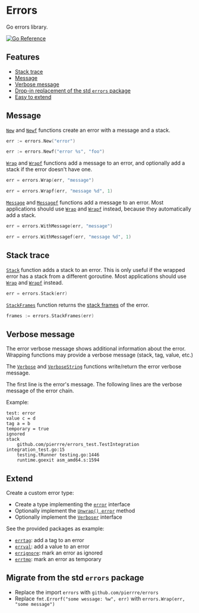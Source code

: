 # Errors

Go errors library.

[![Go Reference](https://pkg.go.dev/badge/github.com/pierrre/errors.svg)](https://pkg.go.dev/github.com/pierrre/errors)

## Features

- [Stack trace](#stack-trace)
- [Message](#message)
- [Verbose message](#verbose-message)
- [Drop-in replacement of the std `errors` package](#migrate-from-the-std-errors-package)
- [Easy to extend](#extend)

## Message

[`New`](https://pkg.go.dev/github.com/pierrre/errors#New) and [`Newf`](https://pkg.go.dev/github.com/pierrre/errors#Newf) functions create an error with a message and a stack.

```go
err := errors.New("error")
```

```go
err := errors.Newf("error %s", "foo")
```

[`Wrap`](https://pkg.go.dev/github.com/pierrre/errors#Wrap) and [`Wrapf`](https://pkg.go.dev/github.com/pierrre/errors#Wrapf) functions add a message to an error, and optionally add a stack if the error doesn't have one.

```go
err = errors.Wrap(err, "message")
```

```go
err = errors.Wrapf(err, "message %d", 1)
```

[`Message`](https://pkg.go.dev/github.com/pierrre/errors#Message) and [`Messagef`](https://pkg.go.dev/github.com/pierrre/errors#Messagef) functions add a message to an error. Most applications should use [`Wrap`](https://pkg.go.dev/github.com/pierrre/errors#Wrap) and [`Wrapf`](https://pkg.go.dev/github.com/pierrre/errors#Wrapf) instead, because they automatically add a stack.

```go
err = errors.WithMessage(err, "message")
```

```go
err = errors.WithMessagef(err, "message %d", 1)
```

## Stack trace

[`Stack`](https://pkg.go.dev/github.com/pierrre/errors#Stack) function adds a stack to an error. This is only useful if the wrapped error has a stack from a different goroutine. Most applications should use [`Wrap`](https://pkg.go.dev/github.com/pierrre/errors#Wrap) and [`Wrapf`](https://pkg.go.dev/github.com/pierrre/errors#Wrapf) instead.

```go
err = errors.Stack(err)
```

[`StackFrames`](https://pkg.go.dev/github.com/pierrre/errors#StackFrames) function returns the [stack frames](https://pkg.go.dev/runtime#Frames) of the error.

```go
frames := errors.StackFrames(err)
```

## Verbose message

The error verbose message shows additional information about the error.
Wrapping functions may provide a verbose message (stack, tag, value, etc.)

The [`Verbose`](https://pkg.go.dev/github.com/pierrre/errors#Verbose) and [`VerboseString`](https://pkg.go.dev/github.com/pierrre/errors#VerboseString) functions write/return the error verbose message.

The first line is the error's message.
The following lines are the verbose message of the error chain.

Example:

```text
test: error
value c = d
tag a = b
temporary = true
ignored
stack
    github.com/pierrre/errors_test.TestIntegration integration_test.go:15
    testing.tRunner testing.go:1446
    runtime.goexit asm_amd64.s:1594
```

## Extend

Create a custom error type:

- Create a type implementing the [`error`](https://pkg.go.dev/builtin#error) interface
- Optionally implement the [`Unwrap() error`](https://pkg.go.dev/errors#Unwrap) method
- Optionally implement the [`Verboser`](https://pkg.go.dev/github.com/pierrre/errors#Verboser) interface

See the provided packages as example:

- [`errtag`](https://pkg.go.dev/github.com/pierrre/errors/errtag): add a tag to an error
- [`errval`](https://pkg.go.dev/github.com/pierrre/errors/errval): add a value to an error
- [`errignore`](https://pkg.go.dev/github.com/pierrre/errors/errignore): mark an error as ignored
- [`errtmp`](https://pkg.go.dev/github.com/pierrre/errors/errtmp): mark an error as temporary

## Migrate from the std `errors` package

- Replace the import `errors` with `github.com/pierrre/errors`
- Replace `fmt.Errorf("some wessage: %w", err)` with `errors.Wrap(err, "some message")`
